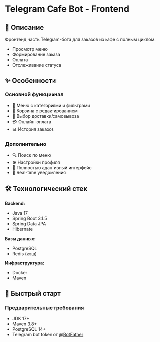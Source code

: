 # Telegram Cafe Bot - Frontend

## 📝 Описание

Фронтенд часть Telegram-бота для заказов из кафе с полным циклом:
- Просмотр меню
- Формирование заказа
- Оплата
- Отслеживание статуса

## ✨ Особенности

### Основной функционал
- 🍔 Меню с категориями и фильтрами
- 🛒 Корзина с редактированием
- 🚚 Выбор доставки/самовывоза
- 💳 Онлайн-оплата
- 📊 История заказов

### Дополнительно
- 🔍 Поиск по меню
- ⚙ Настройки профиля
- 📱 Полностью адаптивный интерфейс
- 🔔 Real-time уведомления

## 🛠 Технологический стек

**Backend:**
- Java 17
- Spring Boot 3.1.5
- Spring Data JPA
- Hibernate

**Базы данных:**
- PostgreSQL
- Redis (кэш)

**Инфраструктура:**
- Docker
- Maven

## 🚀 Быстрый старт

### Предварительные требования
- JDK 17+
- Maven 3.8+
- PostgreSQL 14+
- Telegram bot token от [@BotFather](https://t.me/BotFather)
